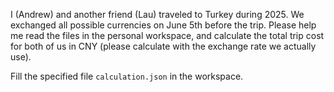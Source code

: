 I (Andrew) and another friend (Lau) traveled to Turkey during 2025. We exchanged all possible currencies on June 5th before the trip. Please help me read the files in the personal workspace, and calculate the total trip cost for both of us in CNY (please calculate with the exchange rate we actually use).

Fill the specified file `calculation.json` in the workspace.

